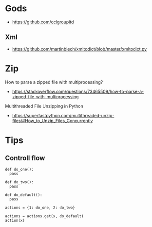 # Gods
- https://github.com/cclgroupltd

## Xml
- https://github.com/martinblech/xmltodict/blob/master/xmltodict.py

# Zip

How to parse a zipped file with multiprocessing?
- https://stackoverflow.com/questions/73465509/how-to-parse-a-zipped-file-with-multiprocessing

Multithreaded File Unzipping in Python
- https://superfastpython.com/multithreaded-unzip-files/#How_to_Unzip_Files_Concurrently

# Tips

## Controll flow

```
def do_one():
  pass

def do_two():
  pass

def do_default():
  pass

actions = {1: do_one, 2: do_two}

actions = actions.get(x, do_default)
action(x)
```
